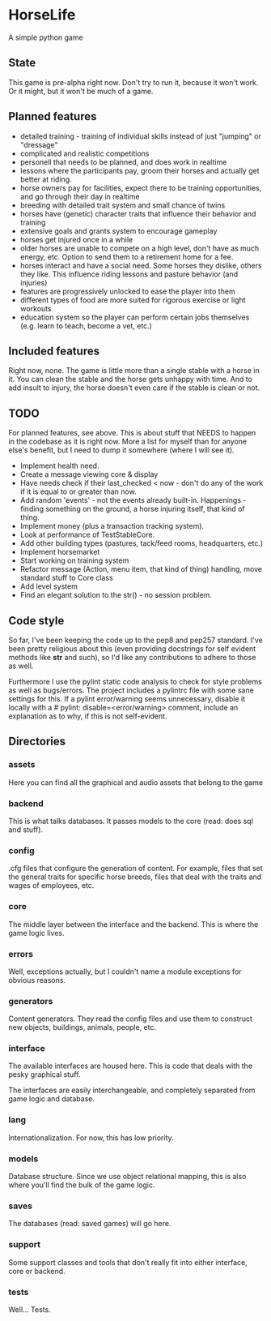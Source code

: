 # HorseLife
A simple python game

## State
This game is pre-alpha right now. Don't try to run it,
because it won't work. Or it might, but it won't be much
of a game.

## Planned features
* detailed training - training of individual skills instead of just "jumping" or "dressage"
* complicated and realistic competitions
* personell that needs to be planned, and does work in realtime
* lessons where the participants pay, groom their horses and actually get better at riding.
* horse owners pay for facilities, expect there to be training opportunities, and go through their day in realtime
* breeding with detailed trait system and small chance of twins
* horses have (genetic) character traits that influence their behavior and training
* extensive goals and grants system to encourage gameplay
* horses get injured once in a while
* older horses are unable to compete on a high level, don't have as much energy, etc. Option to send them to a retirement home for a fee.
* horses interact and have a social need. Some horses they dislike, others they like. This influence riding lessons and pasture behavior (and injuries)
* features are progressively unlocked to ease the player into them
* different types of food are more suited for rigorous exercise or light workouts
* education system so the player can perform certain jobs themselves (e.g. learn to teach, become a vet, etc.)

## Included features
Right now, none. The game is little more than a single stable
with a horse in it. You can clean the stable and the horse
gets unhappy with time. And to add insult to injury, the
horse doesn't even care if the stable is clean or not.

## TODO
For planned features, see above. This is about stuff that NEEDS to happen
in the codebase as it is right now. More a list for myself than for anyone
else's benefit, but I need to dump it somewhere (where I will see it).

* Implement health need.
* Create a message viewing core & display
* Have needs check if their last_checked < now - don't do any of the work if it is equal to or greater than now.
* Add random 'events' - not the events already built-in. Happenings - finding something on the ground, a horse injuring itself, that kind of thing.
* Implement money (plus a transaction tracking system).
* Look at performance of TestStableCore.
* Add other building types (pastures, tack/feed rooms, headquarters, etc.)
* Implement horsemarket
* Start working on training system
* Refactor message (Action, menu item, that kind of thing) handling, move standard stuff to Core class
* Add level system
* Find an elegant solution to the str() - no session problem.

## Code style
So far, I've been keeping the code up to the pep8 and pep257 standard. I've been pretty religious about this (even providing docstrings for self evident methods like __str__ and such), so I'd like any contributions to adhere to those as well.

Furthermore I use the pylint static code analysis to check for style problems as well as bugs/errors. The project includes a pylintrc file with some sane settings for this. If a pylint error/warning seems unnecessary, disable it locally with a # pylint: disable=<error/warning> comment, include an explanation as to why, if this is not self-evident.

## Directories

### assets
Here you can find all the graphical and audio assets that
belong to the game

### backend
This is what talks databases. It passes models to the core
(read: does sql and stuff).

### config
.cfg files that configure the generation of content. For 
example, files that set the general traits for specific
horse breeds, files that deal with the traits and wages
of employees, etc.

### core
The middle layer between the interface and the backend. This
is where the game logic lives.

### errors
Well, exceptions actually, but I couldn't name a module
exceptions for obvious reasons.

### generators
Content generators. They read the config files and use them to
construct new objects, buildings, animals, people, etc.

### interface
The available interfaces are housed here. This is code that
deals with the pesky graphical stuff.

The interfaces are easily interchangeable, and completely
separated from game logic and database.

### lang
Internationalization. For now, this has low priority.

### models
Database structure. Since we use object relational mapping,
this is also where you'll find the bulk of the game logic.

### saves
The databases (read: saved games) will go here.

### support
Some support classes and tools that don't really fit into 
either interface, core or backend.

### tests
Well... Tests.
